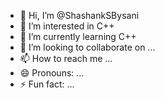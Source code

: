 - 👋 Hi, I’m @ShashankSBysani
- 👀 I’m interested in C++
- 🌱 I’m currently learning C++
- 💞️ I’m looking to collaborate on ...
- 📫 How to reach me ...
- 😄 Pronouns: ...
- ⚡ Fun fact: ...

<!---
ShashankSBysani/ShashankSBysani is a ✨ special ✨ repository because its `README.md` (this file) appears on your GitHub profile.
You can click the Preview link to take a look at your changes.
--->
